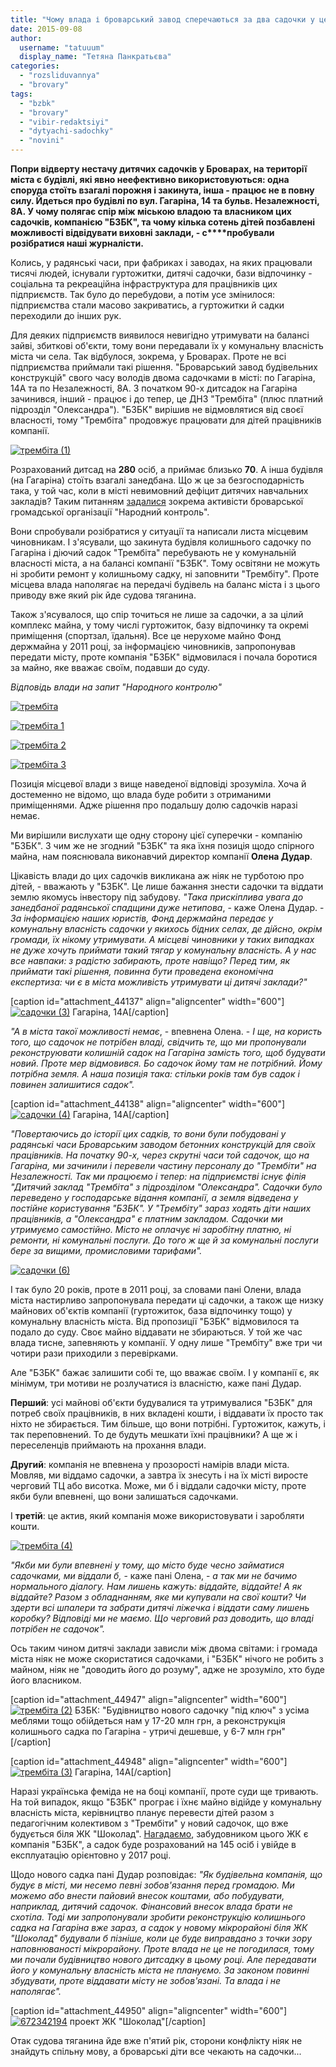 ```yaml
---
title: "Чому влада і броварський завод сперечаються за два садочки у центрі міста?"
date: 2015-09-08
author: 
  username: "tatuuum"
  display_name: "Тетяна Панкратьєва"
categories: 
  - "rozsliduvannya"
  - "brovary"
tags: 
  - "bzbk"
  - "brovary"
  - "vibir-redaktsiyi"
  - "dytyachi-sadochky"
  - "novini"
---
```


**Попри відверту нестачу дитячих садочків у Броварах, на території міста є будівлі, які явно неефективно використовуються: одна споруда стоїть взагалі порожня і закинута, інша - працює не в повну силу. Йдеться про будівлі по вул. Гагаріна, 14 та бульв. Незалежності, 8А. У чому полягає спір між міською владою та власником цих садочків, компанією "БЗБК", та чому кілька сотень дітей позбавлені можливості відвідувати виховні заклади, - с****пробували розібратися наші журналісти.**

Колись, у радянські часи, при фабриках і заводах, на яких працювали тисячі людей, існували гуртожитки, дитячі садочки, бази відпочинку - соціальна та рекреаційна інфраструктура для працівників цих підприємств. Так було до перебудови, а потім усе змінилося: підприємства стали масово закриватись, а гуртожитки й садки переходили до інших рук.

Для деяких підприємств виявилося невигідно утримувати на балансі зайві, збиткові об'єкти, тому вони передавали їх у комунальну власність міста чи села. Так відбулося, зокрема, у Броварах. Проте не всі підприємства приймали такі рішення. "Броварський завод будівельних конструкцій" свого часу володів двома садочками в місті: по Гагаріна, 14А та по Незалежності, 8А. З початком 90-х дитсадок на Гагаріна зачинився, інший - працює і до тепер, це ДНЗ "Трембіта" (плюс платний підрозділ "Олександра"). "БЗБК" вирішив не відмовлятися від своєї власності, тому "Трембіта" продовжує працювати для дітей працівників компанії.

[![трембіта (1)](https://mpz.brovary.org/wp-content/uploads/2015/09/trembita-11.jpg)](https://mpz.brovary.org/wp-content/uploads/2015/09/trembita-11.jpg)

Розрахований дитсад на **280** осіб, а приймає близько **70**. А інша будівля (на Гагаріна) стоїть взагалі занедбана. Що ж це за безгосподарність така, у той час, коли в місті невимовний дефіцит дитячих навчальних закладів? Таким питанням [задалися](https://mpz.brovary.org/brovarska-osvita-v-tsyfrah-tretyna-ditej-u-sadochkah-ponadnormovi-shkolyariv-masovo-perevodyat-na-drugu-zminu/) зокрема активісти броварської громадської організації "Народний контроль".

Вони спробували розібратися у ситуації та написали листа місцевим чиновникам. І з'ясували, що закинута будівля колишнього садочку по Гагаріна і діючий садок "Трембіта" перебувають не у комунальній власності міста, а на балансі компанії "БЗБК". Тому освітяни не можуть ні зробити ремонт у колишньому садку, ні заповнити "Трембіту". Проте місцева влада наполягає на передачі будівель на баланс міста і з цього приводу вже який рік йде судова тяганина.

Також з'ясувалося, що спір точиться не лише за садочки, а за цілий комплекс майна, у тому числі гуртожиток, базу відпочинку та окремі приміщення (спортзал, їдальня). Все це нерухоме майно Фонд держмайна у 2011 році, за інформацією чиновників, запропонував передати місту, проте компанія "БЗБК" відмовилася і почала боротися за майно, яке вважає своїм, подавши до суду.

_Відповідь влади на запит "Народного контролю"_

[![трембіта](https://mpz.brovary.org/wp-content/uploads/2015/09/trembita.jpg)](https://mpz.brovary.org/wp-content/uploads/2015/09/trembita.jpg)

[![трембіта 1](https://mpz.brovary.org/wp-content/uploads/2015/09/trembita-1.jpg)](https://mpz.brovary.org/wp-content/uploads/2015/09/trembita-1.jpg)

[![трембіта 2](https://mpz.brovary.org/wp-content/uploads/2015/09/trembita-2.jpg)](https://mpz.brovary.org/wp-content/uploads/2015/09/trembita-2.jpg)

[![трембіта 3](https://mpz.brovary.org/wp-content/uploads/2015/09/trembita-3.jpg)](https://mpz.brovary.org/wp-content/uploads/2015/09/trembita-3.jpg)

Позиція місцевої влади з вище наведеної відповіді зрозуміла. Хоча й достеменно не відомо, що влада буде робити з отриманими приміщеннями. Адже рішення про подальшу долю садочків наразі немає.

Ми вирішили вислухати ще одну сторону цієї суперечки - компанію "БЗБК". З чим же не згодний "БЗБК" та яка їхня позиція щодо спірного майна, нам пояснювала виконавчий директор компанії **Олена Дудар**.

Цікавість влади до цих садочків викликана аж ніяк не турботою про дітей, - вважають у "БЗБК". Це лише бажання знести садочки та віддати землю якомусь інвестору під забудову. _"Така прискіплива увага до занедбаної радянської спадщини дуже нетипова_, - каже Олена Дудар. - _За інформацією наших юристів, Фонд держмайна передає у комунальну власність садочки у якихось бідних селах, де дійсно, окрім громади, їх нікому утримувати. А місцеві чиновники у таких випадках не дуже хочуть приймати такий тягар у комунальну власність. А у нас все навпаки: з радістю забирають, проте навіщо? Перед тим, як приймати такі рішення, повинна бути проведена економічна експертиза: чи є в міста можливість утримувати ці дитячі заклади?"_

\[caption id="attachment\_44137" align="aligncenter" width="600"\][![садочки (3)](https://mpz.brovary.org/wp-content/uploads/2015/08/sadochky-3.jpg)](https://mpz.brovary.org/wp-content/uploads/2015/08/sadochky-3.jpg) Гагаріна, 14А\[/caption\]

_"А в міста такої можливості немає_, - впевнена Олена. - _І ще, на користь того, що садочок не потрібен владі, свідчить те, що ми пропонували реконструювати колишній садок на Гагаріна замість того, щоб будувати новий. Проте мер відмовився. Бо садочок йому там не потрібний. Йому потрібна земля. А наша позиція така: стільки років там був садок і повинен залишитися садок"._

\[caption id="attachment\_44138" align="aligncenter" width="600"\][![садочки (4)](https://mpz.brovary.org/wp-content/uploads/2015/08/sadochky-4.jpg)](https://mpz.brovary.org/wp-content/uploads/2015/08/sadochky-4.jpg) Гагаріна, 14А\[/caption\]

_"Повертаючись до історії цих садків, то вони були побудовані у радянські часи Броварським заводом бетонних конструкцій для своїх працівників. На початку 90-х, через скрутні часи той садочок, що на Гагаріна, ми зачинили і перевели частину персоналу до "Трембіти" на Незалежності. Так ми працюємо і тепер: на підприємстві існує філія "Дитячий заклад "Трембіта" з підрозділом "Олександра". Садочки було переведено у господарське відання компанії, а земля відведена у постійне користування "БЗБК". У "Трембіту" зараз ходять діти наших працівників, а "Олександра" є платним закладом. Садочки ми утримуємо самостійно. Місто не оплачує ні заробітну платню, ні ремонти, ні комунальні послуги. До того ж ще й за комунальні послуги бере за вищими, промисловими тарифами"._

[![садочки (6)](https://mpz.brovary.org/wp-content/uploads/2015/08/sadochky-6.jpg)](https://mpz.brovary.org/wp-content/uploads/2015/08/sadochky-6.jpg)

І так було 20 років, проте в 2011 році, за словами пані Олени, влада міста настирливо запропонувала передати ці садочки, а також ще низку майнових об'єктів компанії (гуртожиток, база відпочинку тощо) у комунальну власність міста. Від пропозиції "БЗБК" відмовилося та подало до суду. Своє майно віддавати не збираються. У той же час влада тисне, запевняють у компанії. У одну лише "Трембіту" вже три чи чотири рази приходили з перевірками.

Але "БЗБК" бажає залишити собі те, що вважає своїм. І у компанії є, як мінімум, три мотиви не розлучатися із власністю, каже пані Дудар.

**Перший**: усі майнові об'єкти будувалися та утримувалися "БЗБК" для потреб своїх працівників, в них вкладені кошти, і віддавати їх просто так ніхто не збирається. Тим більше, що вони потрібні. Гуртожиток, кажуть, і так переповнений. То де будуть мешкати їхні працівники? А ще ж і переселенців приймають на прохання влади.

**Другий**: компанія не впевнена у прозорості намірів влади міста. Мовляв, ми віддамо садочки, а завтра їх знесуть і на їх місті виросте черговий ТЦ або висотка. Може, ми б і віддали садочки місту, проте якби були впевнені, що вони залишаться садочками.

І **третій**: це актив, який компанія може використовувати і заробляти кошти.

[![трембіта (4)](https://mpz.brovary.org/wp-content/uploads/2015/09/trembita-4.jpg)](https://mpz.brovary.org/wp-content/uploads/2015/09/trembita-4.jpg)

_"Якби ми були впевнені у тому, що місто буде чесно займатися садочками, ми віддали б,_ - каже пані Олена, - _а так ми не бачимо нормального діалогу. Нам лишень кажуть: віддайте, віддайте! А як віддайте? Разом з обладнанням, яке ми купували на свої кошти? Чи здерти всі шпалери та забрати дитячі ліжечка і віддати саму лишень коробку? Відповіді ми не маємо. Що черговий раз доводить, що владі потрібен не садочок"._

Ось таким чином дитячі заклади зависли між двома світами: і громада міста ніяк не може скористатися садочками, і "БЗБК" нічого не робить з майном, ніяк не "доводить його до розуму", адже не зрозуміло, хто буде його власником.

\[caption id="attachment\_44947" align="aligncenter" width="600"\][![трембіта (2)](https://mpz.brovary.org/wp-content/uploads/2015/09/trembita-21.jpg)](https://mpz.brovary.org/wp-content/uploads/2015/09/trembita-21.jpg) БЗБК: "Будівництво нового садочку "під ключ" з усіма меблями тощо обійдеться нам у 17-20 млн грн, а реконструкція колишнього садка по Гагаріна - утричі дешевше, у 6-7 млн грн"\[/caption\]

\[caption id="attachment\_44948" align="aligncenter" width="600"\][![трембіта (3)](https://mpz.brovary.org/wp-content/uploads/2015/09/trembita-31.jpg)](https://mpz.brovary.org/wp-content/uploads/2015/09/trembita-31.jpg) Гагаріна, 14А\[/caption\]

Наразі українська феміда не на боці компанії, проте суди ще тривають. На той випадок, якщо "БЗБК" програє і їхнє майно відійде у комунальну власність міста, керівництво планує перевести дітей разом з педагогічним колективом з "Трембіти" у новий садочок, що вже будується біля ЖК "Шоколад". [Нагадаємо](https://mpz.brovary.org/dytyachi-sadochky-u-brovarah-buduyut-2-planuyut-18-a-skilky-treba-naspravdi/), забудовником цього ЖК є компанія "БЗБК", а садок буде розрахований на 145 осіб і увійде в експлуатацію орієнтовно у 2017 році.

Щодо нового садка пані Дудар розповідає: _"Як будівельна компанія, що будує в місті, ми несемо певні зобов'язання перед громадою. Ми можемо або внести пайовий внесок коштами, або побудувати, наприклад, дитячий садочок. Фінансовий внесок влада брати не схотіла. Тоді ми запропонували зробити реконструкцію колишнього садка на Гагаріна вже зараз, а садок у новому мікрорайоні біля ЖК "Шоколад" будували б пізніше, коли це буде виправдано з точки зору наповнюваності мікрорайону. Проте влада не це не погодилася, тому ми почали будівництво нового дитсадку в цьому році. Але передавати його у комунальну власність міста не плануємо. За законом повинні збудувати, проте віддавати місту не зобов'язані. Та влада і не наполягає"._

\[caption id="attachment\_44950" align="aligncenter" width="600"\][![672342194](https://mpz.brovary.org/wp-content/uploads/2015/09/672342194.jpg)](https://mpz.brovary.org/wp-content/uploads/2015/09/672342194.jpg) проект ЖК "Шоколад"\[/caption\]

Отак судова тяганина йде вже п'ятий рік, сторони конфлікту ніяк не знайдуть спільну мову, а броварські діти все чекають на садочки...

